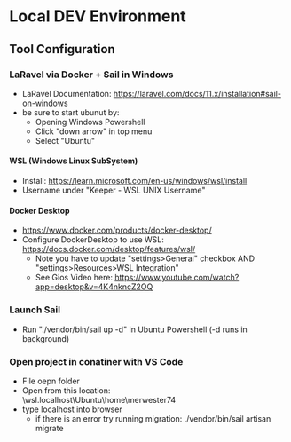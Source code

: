 # Local DEV Environment

## Tool Configuration
### LaRavel via Docker + Sail in Windows
- LaRavel Documentation: https://laravel.com/docs/11.x/installation#sail-on-windows
- be sure to start ubunut by:
    - Opening Windows Powershell
    - Click "down arrow" in top menu
    - Select "Ubuntu"
#### WSL (Windows Linux SubSystem)
- Install: https://learn.microsoft.com/en-us/windows/wsl/install
- Username under "Keeper - WSL UNIX Username"

#### Docker Desktop
- https://www.docker.com/products/docker-desktop/
- Configure DockerDesktop to use WSL: https://docs.docker.com/desktop/features/wsl/
    - Note you have to update "settings>General" checkbox AND "settings>Resources>WSL Integration"
    - See Gios Video here: https://www.youtube.com/watch?app=desktop&v=4K4nkncZ2OQ

### Launch Sail
- Run "./vendor/bin/sail up -d" in Ubuntu Powershell (-d runs in background)

### Open project in conatiner with VS Code
- File oepn folder
- Open from this location:  
    \\wsl.localhost\Ubuntu\home\merwester74
- type localhost into browser
    - if there is an error try running migration:  ./vendor/bin/sail artisan migrate
